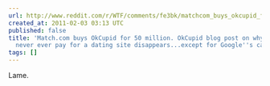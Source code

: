 ```yaml
---
url: http://www.reddit.com/r/WTF/comments/fe3bk/matchcom_buys_okcupid_for_50_million_okcupid_blog/#
created_at: 2011-02-03 03:13 UTC
published: false
title: 'Match.com buys OkCupid for 50 million. OkCupid blog post on why you should
  never ever pay for a dating site disappears...except for Google''s cache : WTF'
tags: []
---
```


Lame.
